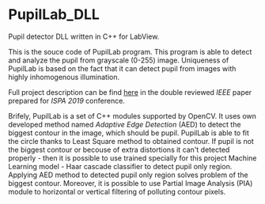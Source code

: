# PupilLab_DLL
Pupil detector DLL written in C++ for LabView.

This is the souce code of PupilLab program. This program is able to detect and analyze the pupil from grayscale (0-255) image. Uniqueness of PupilLab is based on the fact that it can detect pupil from images with highly inhomogenous illumination.

Full project description can be find [here](https://github.com/Miloszek1990/PupilLab_DLL/blob/master/IEEE_ISPA2019_project_description.pdf) in the double reviewed *IEEE* paper prepared for *ISPA 2019* conference. 

Brifely, PupilLab is a set of C++ modules supported by OpenCV. It uses own developed method named *Adaptive Edge Detection* (AED) to detect the biggest contour in the image, which should be pupil. PupilLab is able to fit the circle thanks to Least Square method to obtained contour. If pupil is not the biggest contour or becouse of extra distortions it can't detected properly - then it is possible to use trained specially for this project Machine Learning model - Haar cascade classifier to detect pupil only region. Applying AED method to detected pupil only region solves problem of the biggest contour. Moreover, it is possible to use Partial Image Analysis (PIA) module to horizontal or vertical filtering of polluting contour pixels. 
